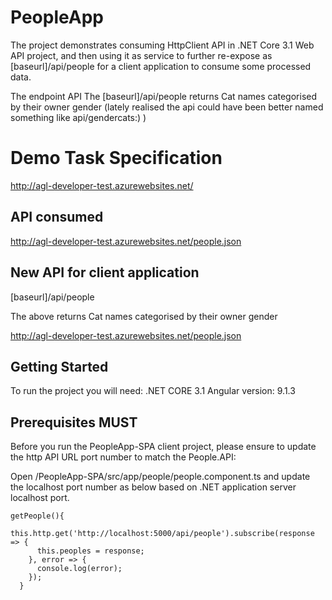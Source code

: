# PeopleApp

The project demonstrates consuming HttpClient API in .NET Core 3.1 Web API project, and then using it as service to further re-expose as [baseurl]/api/people for a client application to consume some processed data.

The endpoint API The [baseurl]/api/people returns Cat names categorised by their owner gender (lately realised the api could have been better named something like api/gendercats:) )

# Demo Task Specification

http://agl-developer-test.azurewebsites.net/

## API consumed 

http://agl-developer-test.azurewebsites.net/people.json

## New API for client application

[baseurl]/api/people

The above returns Cat names categorised by their owner gender

http://agl-developer-test.azurewebsites.net/people.json

## Getting Started

To run the project you will need:
.NET CORE 3.1
Angular version: 9.1.3

## Prerequisites MUST

Before you run the PeopleApp-SPA client project, please ensure to update the http API URL port number to match the People.API:

Open /PeopleApp-SPA/src/app/people/people.component.ts and update the localhost port number as below based on .NET application server localhost port.

```
getPeople(){
    this.http.get('http://localhost:5000/api/people').subscribe(response => {
      this.peoples = response;
    }, error => {
      console.log(error);
    });
  }
```
